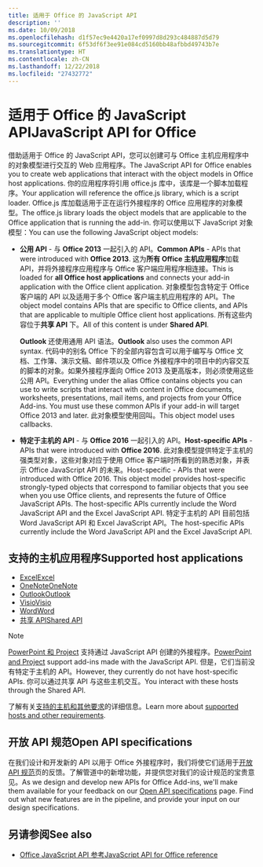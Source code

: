 ```yaml
---
title: 适用于 Office 的 JavaScript API
description: ''
ms.date: 10/09/2018
ms.openlocfilehash: d1f57ec9e4420a17ef0997d8d293c484887d5d79
ms.sourcegitcommit: 6f53df6f3ee91e084cd5160bb48afbbd49743b7e
ms.translationtype: HT
ms.contentlocale: zh-CN
ms.lasthandoff: 12/22/2018
ms.locfileid: "27432772"
---
```

# <a name="javascript-api-for-office"></a><span data-ttu-id="5e5b0-102">适用于 Office 的 JavaScript API</span><span class="sxs-lookup"><span data-stu-id="5e5b0-102">JavaScript API for Office</span></span>

<span data-ttu-id="5e5b0-103">借助适用于 Office 的 JavaScript API，您可以创建可与 Office 主机应用程序中的对象模型进行交互的 Web 应用程序。</span><span class="sxs-lookup"><span data-stu-id="5e5b0-103">The JavaScript API for Office enables you to create web applications that interact with the object models in Office host applications.</span></span> <span data-ttu-id="5e5b0-104">你的应用程序将引用 office.js 库中，该库是一个脚本加载程序。</span><span class="sxs-lookup"><span data-stu-id="5e5b0-104">Your application will reference the office.js library, which is a script loader.</span></span> <span data-ttu-id="5e5b0-105">Office.js 库加载适用于正在运行外接程序的 Office 应用程序的对象模型。</span><span class="sxs-lookup"><span data-stu-id="5e5b0-105">The office.js library loads the object models that are applicable to the Office application that is running the add-in.</span></span> <span data-ttu-id="5e5b0-106">你可以使用以下 JavaScript 对象模型：</span><span class="sxs-lookup"><span data-stu-id="5e5b0-106">You can use the following JavaScript object models:</span></span>

- <span data-ttu-id="5e5b0-107">**公用 API** - 与 **Office 2013** 一起引入的 API。</span><span class="sxs-lookup"><span data-stu-id="5e5b0-107">**Common APIs** - APIs that were introduced with **Office 2013**.</span></span> <span data-ttu-id="5e5b0-108">这为**所有 Office 主机应用程序**加载 API，并将外接程序应用程序与 Office 客户端应用程序相连接。</span><span class="sxs-lookup"><span data-stu-id="5e5b0-108">This is loaded for **all Office host applications** and connects your add-in application with the Office client application.</span></span> <span data-ttu-id="5e5b0-109">对象模型包含特定于 Office 客户端的 API 以及适用于多个 Office 客户端主机应用程序的 API。</span><span class="sxs-lookup"><span data-stu-id="5e5b0-109">The object model contains APIs that are specific to Office clients, and APIs that are applicable to multiple Office client host applications.</span></span> <span data-ttu-id="5e5b0-110">所有这些内容位于**共享 API** 下。</span><span class="sxs-lookup"><span data-stu-id="5e5b0-110">All of this content is under **Shared API**.</span></span> 

  <span data-ttu-id="5e5b0-111">**Outlook** 还使用通用 API 语法。</span><span class="sxs-lookup"><span data-stu-id="5e5b0-111">**Outlook** also uses the common API syntax.</span></span> <span data-ttu-id="5e5b0-112">代码中的别名 Office 下的全部内容包含可以用于编写与 Office 文档、工作簿、演示文稿、邮件项以及 Office 外接程序中的项目中的内容交互的脚本的对象。如果外接程序面向 Office 2013 及更高版本，则必须使用这些公用 API。</span><span class="sxs-lookup"><span data-stu-id="5e5b0-112">Everything under the alias Office contains objects you can use to write scripts that interact with content in Office documents, worksheets, presentations, mail items, and projects from your Office Add-ins. You must use these common APIs if your add-in will target Office 2013 and later.</span></span> <span data-ttu-id="5e5b0-113">此对象模型使用回叫。</span><span class="sxs-lookup"><span data-stu-id="5e5b0-113">This object model uses callbacks.</span></span>

- <span data-ttu-id="5e5b0-114">**特定于主机的 API** - 与 **Office 2016** 一起引入的 API。</span><span class="sxs-lookup"><span data-stu-id="5e5b0-114">**Host-specific APIs** - APIs that were introduced with **Office 2016**.</span></span> <span data-ttu-id="5e5b0-115">此对象模型提供特定于主机的强类型对象，这些对象对应于使用 Office 客户端时所看到的熟悉对象，并表示 Office JavaScript API 的未来。</span><span class="sxs-lookup"><span data-stu-id="5e5b0-115">Host-specific - APIs that were introduced with Office 2016. This object model provides host-specific strongly-typed objects that correspond to familiar objects that you see when you use Office clients, and represents the future of Office JavaScript APIs. The host-specific APIs currently include the Word JavaScript API and the Excel JavaScript API.</span></span> <span data-ttu-id="5e5b0-116">特定于主机的 API 目前包括 Word JavaScript API 和 Excel JavaScript API。</span><span class="sxs-lookup"><span data-stu-id="5e5b0-116">The host-specific APIs currently include the Word JavaScript API and the Excel JavaScript API.</span></span>

## <a name="supported-host-applications"></a><span data-ttu-id="5e5b0-117">支持的主机应用程序</span><span class="sxs-lookup"><span data-stu-id="5e5b0-117">Supported host applications</span></span>

- [<span data-ttu-id="5e5b0-118">Excel</span><span class="sxs-lookup"><span data-stu-id="5e5b0-118">Excel</span></span>](overview/excel-add-ins-reference-overview.md)
- [<span data-ttu-id="5e5b0-119">OneNote</span><span class="sxs-lookup"><span data-stu-id="5e5b0-119">OneNote</span></span>](overview/onenote-add-ins-javascript-reference.md)
- [<span data-ttu-id="5e5b0-120">Outlook</span><span class="sxs-lookup"><span data-stu-id="5e5b0-120">Outlook</span></span>](requirement-sets/outlook-api-requirement-sets.md)
- [<span data-ttu-id="5e5b0-121">Visio</span><span class="sxs-lookup"><span data-stu-id="5e5b0-121">Visio</span></span>](overview/visio-javascript-reference-overview.md)
- [<span data-ttu-id="5e5b0-122">Word</span><span class="sxs-lookup"><span data-stu-id="5e5b0-122">Word</span></span>](overview/word-add-ins-reference-overview.md)
- [<span data-ttu-id="5e5b0-123">共享 API</span><span class="sxs-lookup"><span data-stu-id="5e5b0-123">Shared API</span></span>](requirement-sets/office-add-in-requirement-sets.md)

> [!NOTE] 
> <span data-ttu-id="5e5b0-124">[PowerPoint 和 Project](requirement-sets/powerpoint-and-project-note.md) 支持通过 JavaScript API 创建的外接程序。</span><span class="sxs-lookup"><span data-stu-id="5e5b0-124">[PowerPoint and Project](requirement-sets/powerpoint-and-project-note.md) support add-ins made with the JavaScript API.</span></span> <span data-ttu-id="5e5b0-125">但是，它们当前没有特定于主机的 API。</span><span class="sxs-lookup"><span data-stu-id="5e5b0-125">However, they currently do not have host-specific APIs.</span></span> <span data-ttu-id="5e5b0-126">你可以通过共享 API 与这些主机交互。</span><span class="sxs-lookup"><span data-stu-id="5e5b0-126">You interact with these hosts through the Shared API.</span></span>

<span data-ttu-id="5e5b0-127">了解有关[支持的主机和其他要求](https://docs.microsoft.com/office/dev/add-ins/concepts/requirements-for-running-office-add-ins)的详细信息。</span><span class="sxs-lookup"><span data-stu-id="5e5b0-127">Learn more about [supported hosts and other requirements](https://docs.microsoft.com/office/dev/add-ins/concepts/requirements-for-running-office-add-ins).</span></span>

## <a name="open-api-specifications"></a><span data-ttu-id="5e5b0-128">开放 API 规范</span><span class="sxs-lookup"><span data-stu-id="5e5b0-128">Open API specifications</span></span>

<span data-ttu-id="5e5b0-p106">在我们设计和开发新的 API 以用于 Office 外接程序时，我们将使它们适用于[开放 API 规范](openspec.md)页的反馈。了解管道中的新增功能，并提供您对我们的设计规范的宝贵意见。</span><span class="sxs-lookup"><span data-stu-id="5e5b0-p106">As we design and develop new APIs for Office Add-ins, we'll make them available for your feedback on our [Open API specifications](openspec.md) page. Find out what new features are in the pipeline, and provide your input on our design specifications.</span></span>

## <a name="see-also"></a><span data-ttu-id="5e5b0-131">另请参阅</span><span class="sxs-lookup"><span data-stu-id="5e5b0-131">See also</span></span>

- [<span data-ttu-id="5e5b0-132">Office JavaScript API 参考</span><span class="sxs-lookup"><span data-stu-id="5e5b0-132">JavaScript API for Office reference</span></span>](https://docs.microsoft.com/javascript/api/overview/office?view=office-js)